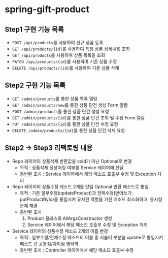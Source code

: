 # spring-gift-product

## Step1 구현 기능 목록
- `POST /api/products`를 사용하여 신규 상품 등록
- `GET /api/products/{id}`를 사용하여 특정 상품 상세내용 조회
- `GET /api/products`를 사용하여 상품 목록을 조회
- `PATCH /api/products/{id}`를 사용하여 기존 상품 수정
- `DELETE /api/products/{id}`를 사용하여 기존 상품 삭제

## Step2 구현 기능 목록
- `GET /admin/products`를 통한 상품 목록 열람
- `GET /admin/products/new`를 통한 상품 단건 생성 Form 열람
- `POST /admin/products`를 통한 상품 단건 생성 요청
- `GET /admin/products/{id}`를 통한 상품 단건 조회 및 수정 Form 열람
- `PUT /admin/products/{id}`를 통한 상품 단건 수정 요청
- `DELETE /admin/products/{id}`를 통한 상품 단건 삭제 요청

## Step2 -> Step3 리팩토링 내용
- Repo 레이어의 상품삭제 반환값을 void가 아닌 Optional로 변경
  - 목적 : 상품삭제 정상처링 여부를 Service 레이어에 전달
  - 동반된 조치 : Service 레이어에서 해당 메소드 호출부 수정 및 Exception 처리
- Repo 레이어의 상품수정 메소드 2개를 단일 Optional 반환 메소드로 통일
  - 목적 : 기존 일부수정(updateProduct)과 전체수정(덮어쓰기: putProductById)를 통일시켜 유사한 역할을 가진 메소드 최소화하고, 동시성 문제 해결
  - 동반된 조치
    1. Product 클래스의 AllArgsConstructor 생성
    2. Service 레이어에서 해당 메소드 호출부 수정 및 Exception 처리
- Service 레이어의 상품수정 메소드 2개의 이름 변경
  - 목적 : 일부수정/전체수정 메소드의 이름 중 서술어 부분을 update로 통일시켜 메소드 간 공통점/차이점 명확화
  - 동반된 조치 : Controller 레이어에서 해당 메소드 호출부 수정